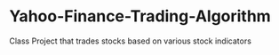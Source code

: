 # Yahoo-Finance-Trading-Algorithm
Class Project that trades stocks based on various stock indicators
